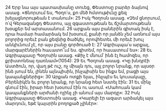 24 Երբ նա այս պատասխանը տուեց, Փեստոսը բարձր ձայնով ասաց. «Ցնորւում ես, Պօղո՛ս, քո մեծ հմտութիւնը քեզ խելացնորութեան է տանում»: 25 Իսկ Պօղոսն ասաց. «Չեմ ցնորւում, ո՛վ Գերազանցդ Փեստոս, այլ զգաստութեան եւ ճշմարտութեան խօսքեր եմ արտասանում. 26 արքան այս բաներին գիտակ իսկ է, դրա համար համարձակ եմ խօսում, քանի որ յանձն չեմ առնում այս բոլորից որեւէ բան քեզնից ծածկել, որովհետեւ մի որեւէ խուլ անկիւնում չէ, որ այս բանը գործուած է: 27 Ագրիպպա՛ս արքայ, մարգարէներին հաւատո՞ւմ ես. գիտեմ, որ հաւատում ես»: 28 Եւ Ագրիպպասը Պօղոսին ասաց. «Քիչ է մնում՝ ինձ էլ համոզես, որ քրիստոնեայ դառնամ»(1054): 29 Եւ Պօղոսն ասաց. «Կը խնդրէի Աստծուն, որ, վաղ թէ ուշ, ոչ միայն դու, այլ բոլոր նրանք, որ այսօր ինձ լսում են, լինեն այնպիսին, ինչպիսին ես ինքս եմ, բացի այս կապանքներից»:
30 Արքան ոտքի ելաւ, ինչպէս եւ կուսակալը, Բերենիկէն եւ բոլոր նրանք, որ նրանց հետ նստել էին: 31 Եւ մինչ գնում էին, իրար հետ խօսում էին ու ասում. «Մահուան կամ կապանքների արժանի ոչինչ չի անում այս մարդը»: 32 Իսկ Ագրիպպասը Փեստոսին ասաց. «Կարելի էր ազատ արձակել այս մարդուն, եթէ կայսրին բողոքած չլինէր»:
